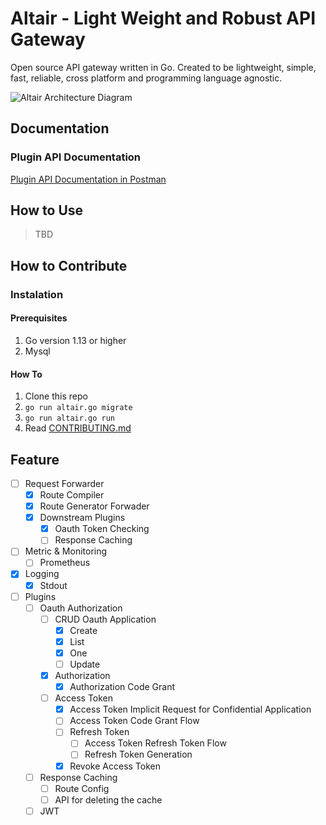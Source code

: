 # Altair - Light Weight and Robust API Gateway

Open source API gateway written in Go. Created to be lightweight, simple, fast, reliable, cross platform and programming language agnostic.

![Altair Architecture Diagram](https://user-images.githubusercontent.com/20650401/79699757-a2337d00-82bb-11ea-8103-25e6917545bd.png)

## Documentation

### Plugin API Documentation

[Plugin API Documentation in Postman](https://documenter.getpostman.com/view/3666028/SzmcZJ79?version=latest#b870ae5a-b305-4016-8155-4899af1f26b1)

## How to Use

> TBD

## How to Contribute

### Instalation

#### Prerequisites

1. Go version 1.13 or higher
2. Mysql

#### How To

1. Clone this repo
2. `go run altair.go migrate`
3. `go run altair.go run`
4. Read [CONTRIBUTING.md](https://github.com/insomnius/code-geek/blob/master/CONTRIBUTING.md)

## Feature

- [ ] Request Forwarder
  - [x] Route Compiler
  - [x] Route Generator Forwader
  - [x] Downstream Plugins
    - [x] Oauth Token Checking
    - [ ] Response Caching
- [ ] Metric & Monitoring
  - [ ] Prometheus
- [x] Logging
  - [x] Stdout
- [ ] Plugins
  - [ ] Oauth Authorization
    - [ ] CRUD Oauth Application
      - [x] Create
      - [x] List
      - [x] One
      - [ ] Update
    - [x] Authorization
      - [x] Authorization Code Grant
    - [ ] Access Token
      - [x] Access Token Implicit Request for Confidential Application
      - [ ] Access Token Code Grant Flow
      - [ ] Refresh Token
        - [ ] Access Token Refresh Token Flow
        - [ ] Refresh Token Generation
      - [x] Revoke Access Token
  - [ ] Response Caching
    - [ ] Route Config
    - [ ] API for deleting the cache
  - [ ] JWT
